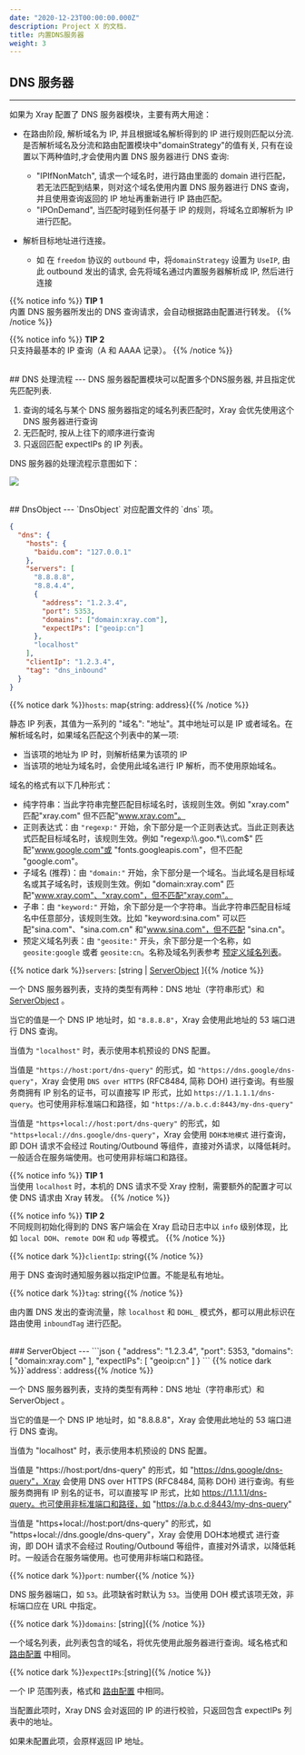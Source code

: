 ```yaml
---
date: "2020-12-23T00:00:00.000Z"
description: Project X 的文档.
title: 内置DNS服务器
weight: 3
---
```


## DNS 服务器

---

如果为 Xray 配置了 DNS 服务器模块，主要有两大用途：

- 在路由阶段, 解析域名为 IP, 并且根据域名解析得到的 IP 进行规则匹配以分流. 是否解析域名及分流和路由配置模块中"domainStrategy"的值有关, 只有在设置以下两种值时,才会使用内置 DNS 服务器进行 DNS 查询:

  - "IPIfNonMatch", 请求一个域名时，进行路由里面的 domain 进行匹配，若无法匹配到结果，则对这个域名使用内置 DNS 服务器进行 DNS 查询，并且使用查询返回的 IP 地址再重新进行 IP 路由匹配。
  - "IPOnDemand", 当匹配时碰到任何基于 IP 的规则，将域名立即解析为 IP 进行匹配。

- 解析目标地址进行连接。
  - 如 在 `freedom` 协议的 `outbound` 中，将`domainStrategy` 设置为 `UseIP`, 由此 outbound 发出的请求, 会先将域名通过内置服务器解析成 IP, 然后进行连接

{{% notice info %}}
**TIP 1**\
内置 DNS 服务器所发出的 DNS 查询请求，会自动根据路由配置进行转发。
{{% /notice %}}

{{% notice info %}}
**TIP 2**\
只支持最基本的 IP 查询（A 和 AAAA 记录）。
{{% /notice %}}

<br />
## DNS 处理流程
---
DNS 服务器配置模块可以配置多个DNS服务器, 并且指定优先匹配列表.

1. 查询的域名与某个 DNS 服务器指定的域名列表匹配时，Xray 会优先使用这个 DNS 服务器进行查询
2. 无匹配时, 按从上往下的顺序进行查询
3. 只返回匹配 expectIPs 的 IP 列表。

DNS 服务器的处理流程示意图如下：

![](../dns_flow.png?classes=border,shadow)

<br />
## DnsObject
---
`DnsObject` 对应配置文件的 `dns` 项。

```json
{
  "dns": {
    "hosts": {
      "baidu.com": "127.0.0.1"
    },
    "servers": [
      "8.8.8.8",
      "8.8.4.4",
      {
        "address": "1.2.3.4",
        "port": 5353,
        "domains": ["domain:xray.com"],
        "expectIPs": ["geoip:cn"]
      },
      "localhost"
    ],
    "clientIp": "1.2.3.4",
    "tag": "dns_inbound"
  }
}
```

{{% notice dark %}}`hosts`: map{string: address}{{% /notice %}}

静态 IP 列表，其值为一系列的 "域名": "地址"。其中地址可以是 IP 或者域名。在解析域名时，如果域名匹配这个列表中的某一项:

- 当该项的地址为 IP 时，则解析结果为该项的 IP
- 当该项的地址为域名时，会使用此域名进行 IP 解析，而不使用原始域名。

域名的格式有以下几种形式：

- 纯字符串：当此字符串完整匹配目标域名时，该规则生效。例如 "xray.com" 匹配"xray.com" 但不匹配"www.xray.com"。
- 正则表达式：由 `"regexp:"` 开始，余下部分是一个正则表达式。当此正则表达式匹配目标域名时，该规则生效。例如 "regexp:\\\\.goo.\*\\\\.com$" 匹配"www.google.com"或 "fonts.googleapis.com"，但不匹配 "google.com"。
- 子域名 (推荐)：由 `"domain:"` 开始，余下部分是一个域名。当此域名是目标域名或其子域名时，该规则生效。例如 "domain:xray.com" 匹配"www.xray.com"、"xray.com"，但不匹配"xray.com"。
- 子串：由 `"keyword:"` 开始，余下部分是一个字符串。当此字符串匹配目标域名中任意部分，该规则生效。比如 "keyword:sina.com" 可以匹配"sina.com"、"sina.com.cn" 和"www.sina.com"，但不匹配 "sina.cn"。
- 预定义域名列表：由 `"geosite:"` 开头，余下部分是一个名称，如 `geosite:google` 或者 `geosite:cn`。名称及域名列表参考 [预定义域名列表](../routing/#预定义域名列表)。

{{% notice dark %}}`servers`: \[string | [ServerObject](#serverobject) \]{{% /notice %}}

一个 DNS 服务器列表，支持的类型有两种：DNS 地址（字符串形式）和 [ServerObject](#serverobject) 。

当它的值是一个 DNS IP 地址时，如 `"8.8.8.8"`，Xray 会使用此地址的 53 端口进行 DNS 查询。

当值为 `"localhost"` 时，表示使用本机预设的 DNS 配置。

当值是 `"https://host:port/dns-query"` 的形式，如 `"https://dns.google/dns-query"`，Xray 会使用 `DNS over HTTPS` (RFC8484, 简称 DOH) 进行查询。有些服务商拥有 IP 别名的证书，可以直接写 IP 形式，比如 `https://1.1.1.1/dns-query`。也可使用非标准端口和路径，如 `"https://a.b.c.d:8443/my-dns-query"` 

当值是 `"https+local://host:port/dns-query"` 的形式，如 `"https+local://dns.google/dns-query"`，Xray 会使用 `DOH本地模式` 进行查询，即 DOH 请求不会经过 Routing/Outbound 等组件，直接对外请求，以降低耗时。一般适合在服务端使用。也可使用非标端口和路径。

{{% notice info %}}
**TIP 1**\
当使用 `localhost` 时，本机的 DNS 请求不受 Xray 控制，需要额外的配置才可以使 DNS 请求由 Xray 转发。
{{% /notice %}}

{{% notice info %}}
**TIP 2**\
不同规则初始化得到的 DNS 客户端会在 Xray 启动日志中以 `info` 级别体现，比如 `local DOH`、`remote DOH` 和 `udp` 等模式。
{{% /notice %}}

{{% notice dark %}}`clientIp`: string{{% /notice %}}

用于 DNS 查询时通知服务器以指定IP位置。不能是私有地址。

{{% notice dark %}}`tag`: string{{% /notice %}}

由内置 DNS 发出的查询流量，除 `localhost` 和 `DOHL_` 模式外，都可以用此标识在路由使用 `inboundTag` 进行匹配。

<br />
### ServerObject
---
```json
{
    "address": "1.2.3.4",
    "port": 5353,
    "domains": [
        "domain:xray.com"
    ],
    "expectIPs": [
        "geoip:cn"
    ]
}
```
{{% notice dark %}}`address`: address{{% /notice %}}

一个 DNS 服务器列表，支持的类型有两种：DNS 地址（字符串形式）和 ServerObject 。

当它的值是一个 DNS IP 地址时，如 "8.8.8.8"，Xray 会使用此地址的 53 端口进行 DNS 查询。

当值为 "localhost" 时，表示使用本机预设的 DNS 配置。

当值是 "https://host:port/dns-query" 的形式，如 "https://dns.google/dns-query"，Xray 会使用 DNS over HTTPS (RFC8484, 简称 DOH) 进行查询。有些服务商拥有 IP 别名的证书，可以直接写 IP 形式，比如 https://1.1.1.1/dns-query。也可使用非标准端口和路径，如 "https://a.b.c.d:8443/my-dns-query"

当值是 "https+local://host:port/dns-query" 的形式，如 "https+local://dns.google/dns-query"，Xray 会使用 DOH本地模式 进行查询，即 DOH 请求不会经过 Routing/Outbound 等组件，直接对外请求，以降低耗时。一般适合在服务端使用。也可使用非标端口和路径。

> 
{{% notice dark %}}`port`: number{{% /notice %}}

DNS 服务器端口，如 `53`。此项缺省时默认为 `53`。当使用 DOH 模式该项无效，非标端口应在 URL 中指定。

{{% notice dark %}}`domains`: \[string\]{{% /notice %}}

一个域名列表，此列表包含的域名，将优先使用此服务器进行查询。域名格式和 [路由配置](../routing#ruleobject) 中相同。

{{% notice dark %}}`expectIPs`:\[string\]{{% /notice %}}

一个 IP 范围列表，格式和 [路由配置](../routing#ruleobject) 中相同。

当配置此项时，Xray DNS 会对返回的 IP 的进行校验，只返回包含 expectIPs 列表中的地址。

如果未配置此项，会原样返回 IP 地址。
